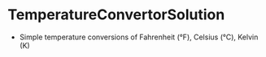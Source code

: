 # TemperatureConvertorSolution
- Simple temperature conversions of Fahrenheit (°F), Celsius (°C), Kelvin (K)
